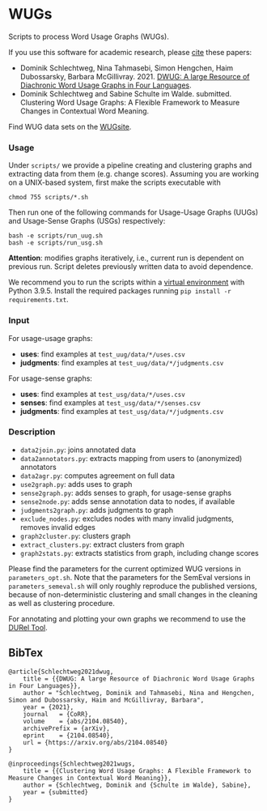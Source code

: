 # WUGs

Scripts to process Word Usage Graphs (WUGs).

If you use this software for academic research, please [cite](#bibtex) these papers:

- Dominik Schlechtweg, Nina Tahmasebi, Simon Hengchen, Haim Dubossarsky, Barbara McGillivray. 2021. [DWUG: A large Resource of Diachronic Word Usage Graphs in Four Languages](https://arxiv.org/abs/2104.08540).
- Dominik Schlechtweg and Sabine Schulte im Walde. submitted. Clustering Word Usage Graphs: A Flexible Framework to Measure Changes in Contextual Word Meaning.

Find WUG data sets on the [WUGsite](https://www.ims.uni-stuttgart.de/data/wugs).

### Usage

Under `scripts/` we provide a pipeline creating and clustering graphs and extracting data from them (e.g. change scores). Assuming you are working on a UNIX-based system, first make the scripts executable with

	chmod 755 scripts/*.sh

Then run one of the following commands for Usage-Usage Graphs (UUGs) and Usage-Sense Graphs (USGs) respectively:

	bash -e scripts/run_uug.sh
	bash -e scripts/run_usg.sh

__Attention__: modifies graphs iteratively, i.e., current run is dependent on previous run. Script deletes previously written data to avoid dependence.

We recommend you to run the scripts within a [virtual environment](https://pypi.org/project/virtualenv/) with Python 3.9.5. Install the required packages running `pip install -r requirements.txt`.

### Input

 For usage-usage graphs:

- __uses__: find examples at `test_uug/data/*/uses.csv`
- __judgments__: find examples at `test_uug/data/*/judgments.csv`

 For usage-sense graphs:

- __uses__: find examples at `test_usg/data/*/uses.csv`
- __senses__: find examples at `test_usg/data/*/senses.csv`
- __judgments__: find examples at `test_usg/data/*/judgments.csv`

### Description

- `data2join.py`:  joins annotated data
- `data2annotators.py`:  extracts mapping from users to (anonymized) annotators
- `data2agr.py`:  computes agreement on full data
- `use2graph.py`:  adds uses to graph
- `sense2graph.py`:  adds senses to graph, for usage-sense graphs
- `sense2node.py`:  adds sense annotation data to nodes, if available
- `judgments2graph.py`:  adds judgments to graph
- `exclude_nodes.py`:  excludes nodes with many invalid judgments, removes invalid edges
- `graph2cluster.py`:  clusters graph
- `extract_clusters.py`:  extract clusters from graph
- `graph2stats.py`:  extracts statistics from graph, including change scores

Please find the parameters for the current optimized WUG versions in `parameters_opt.sh`. Note that the parameters for the SemEval versions in `parameters_semeval.sh` will only roughly reproduce the published versions, because of non-deterministic clustering and small changes in the cleaning as well as clustering procedure.

For annotating and plotting your own graphs we recommend to use the [DURel Tool](https://www.ims.uni-stuttgart.de/data/durel-tool).


BibTex
--------

```
@article{Schlechtweg2021dwug,
	title = {{DWUG: A large Resource of Diachronic Word Usage Graphs in Four Languages}},
	author = "Schlechtweg, Dominik and Tahmasebi, Nina and Hengchen, Simon and Dubossarsky, Haim and McGillivray, Barbara",
	year = {2021},
	journal   = {CoRR},
	volume    = {abs/2104.08540},
	archivePrefix = {arXiv},
	eprint    = {2104.08540},
	url = {https://arxiv.org/abs/2104.08540}
}
```
```
@inproceedings{Schlechtweg2021wugs,
	title = {{Clustering Word Usage Graphs: A Flexible Framework to Measure Changes in Contextual Word Meaning}},
	author = {Schlechtweg, Dominik and {Schulte im Walde}, Sabine},
	year = {submitted}
}
```

